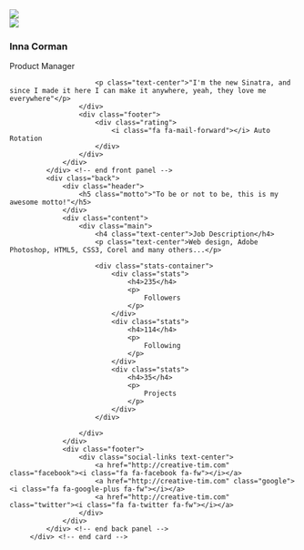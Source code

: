 <div class="card-container">
         <div class="card">
             <div class="front">
                 <div class="cover">
                     <img src="images/rotating_card_thumb3.png"/>
                 </div>
                 <div class="user">
                     <img class="img-circle" src="images/rotating_card_profile.png"/>
                 </div>
                 <div class="content">
                     <div class="main">
                         <h3 class="name">Inna Corman</h3>
                         <p class="profession">Product Manager</p>

                         <p class="text-center">"I'm the new Sinatra, and since I made it here I can make it anywhere, yeah, they love me everywhere"</p>
                     </div>
                     <div class="footer">
                         <div class="rating">
                             <i class="fa fa-mail-forward"></i> Auto Rotation
                         </div>
                     </div>
                 </div>
             </div> <!-- end front panel -->
             <div class="back">
                 <div class="header">
                     <h5 class="motto">"To be or not to be, this is my awesome motto!"</h5>
                 </div>
                 <div class="content">
                     <div class="main">
                         <h4 class="text-center">Job Description</h4>
                         <p class="text-center">Web design, Adobe Photoshop, HTML5, CSS3, Corel and many others...</p>

                         <div class="stats-container">
                             <div class="stats">
                                 <h4>235</h4>
                                 <p>
                                     Followers
                                 </p>
                             </div>
                             <div class="stats">
                                 <h4>114</h4>
                                 <p>
                                     Following
                                 </p>
                             </div>
                             <div class="stats">
                                 <h4>35</h4>
                                 <p>
                                     Projects
                                 </p>
                             </div>
                         </div>

                     </div>
                 </div>
                 <div class="footer">
                     <div class="social-links text-center">
                         <a href="http://creative-tim.com" class="facebook"><i class="fa fa-facebook fa-fw"></i></a>
                         <a href="http://creative-tim.com" class="google"><i class="fa fa-google-plus fa-fw"></i></a>
                         <a href="http://creative-tim.com" class="twitter"><i class="fa fa-twitter fa-fw"></i></a>
                     </div>
                 </div>
             </div> <!-- end back panel -->
         </div> <!-- end card -->
</div> <!-- end card-container -->
